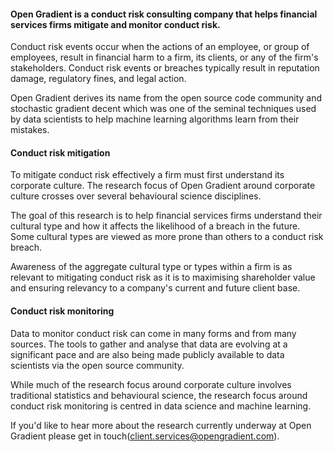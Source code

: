#### Open Gradient is a conduct risk consulting company that helps financial services firms mitigate and monitor conduct risk.

Conduct risk events occur when the actions of an employee, or group of employees, result in financial harm to a firm, its clients, or any of the firm's stakeholders. Conduct risk events or breaches typically result in reputation damage, regulatory fines, and legal action.

Open Gradient derives its name from the open source code community and stochastic gradient decent which was one of the seminal techniques used by data scientists to help machine learning algorithms learn from their mistakes.

#### Conduct risk mitigation
To mitigate conduct risk effectively a firm must first understand its corporate culture. The research focus of Open Gradient around corporate culture crosses over several behavioural science disciplines.

The goal of this research is to help financial services firms understand their cultural type and how it affects the likelihood of a breach in the future. Some cultural types are viewed as more prone than others to a conduct risk breach.

Awareness of the aggregate cultural type or types within a firm is as relevant to mitigating conduct risk as it is to maximising shareholder value and ensuring relevancy to a company's current and future client base.

#### Conduct risk monitoring
Data to monitor conduct risk can come in many forms and from many sources. The tools to gather and analyse that data are evolving at a significant pace and are also being made publicly available to data scientists via the open source community.

While much of the research focus around corporate culture involves traditional statistics and behavioural science, the research focus around conduct risk monitoring is centred in data science and machine learning.

If you'd like to hear more about the research currently underway at Open Gradient please get in touch(client.services@opengradient.com).


   

